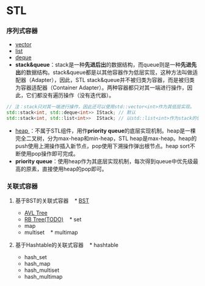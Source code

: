 # STL

### 序列式容器
 - [vector](vector.md)
 - [list](list.md)
 - [deque](deque.md)
 - **stack&queue**：stack是一种**先进后出**的数据结构，而queue则是一种**先进先出**的数据结构。stack&queue都是以其他容器作为低层实现，这种方法叫做适配器（Adapter），因此，STL stack&queue并不被归类为容器，而是被归类为容器适配器（Container Adapter）。两种容器都只对其一端进行操作，因此，它们都没有遍历操作（没有迭代器）。
```C++
// 注：stack只对其一端进行操作，因此还可以使用std::vector<int>作为其低层实现。
std::stack<int, std::deque<int>> IStack; // 默认
std::stack<int, std::list<int>>  IStack; // 以std::list<int>作为stack的低层容器
```

 - [heap ](heap.md)：不属于STL组件，用作**priority queue**的底层实现机制。heap是一棵完全二叉树，分为max-heap和min-heap，STL heap是max-heap。heap的push使用上溯操作插入新节点，pop使用下溯操作弹出根节点。heap sort不断使用pop操作即可完成。
 - **priority queue**：使用heap作为其底层实现机制，每次得到queue中优先级最高的原素，直接使用heap的pop即可。
 
### 关联式容器
1. 基于BST的关联式容器
    * [BST](BST.md)
    * [AVL Tree](BST_AVL_TREE.md)
    * [RB Tree(TODO)](BST_RB_TREE.md)
    * set
    * map
    * multiset
    * multimap
    
2. 基于Hashtable的关联式容器
    * hashtable
    * hash_set
    * hash_map
    * hash_multiset
    * hash_multimap
